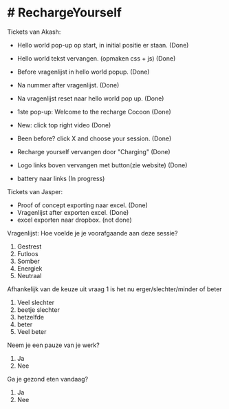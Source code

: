 # **# RechargeYourself**

Tickets van Akash:
 * Hello world pop-up op start, in initial positie er staan. (Done)
 * Hello world tekst vervangen. (opmaken css + js)  (Done)
 * Before vragenlijst in hello world popup.  (Done)
 * Na nummer after vragenlijst.  (Done)
 * Na vragenlijst reset naar hello world pop up.  (Done)

 * 1ste pop-up: Welcome to the recharge Cocoon (Done)
 * New: click top right video (Done)
 * Been before? click X and choose your session. (Done)

 * Recharge yourself vervangen door "Charging" (Done)
 * Logo links boven vervangen met button(zie website) (Done)
 * battery naar links (In progress)

Tickets van Jasper:
* Proof of concept exporting naar excel.  (Done)
* Vragenlijst after exporten excel.  (Done)
* excel exporten naar dropbox.  (not done)


Vragenlijst:
Hoe voelde je je voorafgaande aan deze sessie?
1. Gestrest
2. Futloos
3. Somber
4. Energiek
5. Neutraal

Afhankelijk van de keuze uit vraag 1 is het nu erger/slechter/minder of beter
1. Veel slechter
2. beetje slechter
3. hetzelfde
4. beter 
5. Veel beter

Neem je een pauze van je werk?
1. Ja
2. Nee

Ga je gezond eten vandaag?
1. Ja
2. Nee



